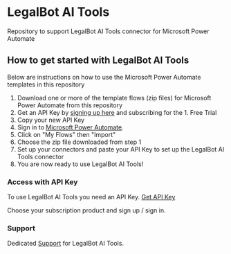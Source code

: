 # LegalBot AI Tools
Repository to support LegalBot AI Tools connector for Microsoft Power Automate

## How to get started with LegalBot AI Tools
Below are instructions on how to use the Microsoft Power Automate templates in this repository

1. Download one or more of the template flows (zip files) for Microsoft Power Automate from this repository
2. Get an API Key by [signing up here](https://law.developer.azure-api.net/products "LegalBot AI Tools API Key") and subscribing for the 1. Free Trial
3. Copy your new API Key
4. Sign in to [Microsoft Power Automate](https://flow.microsoft.com/ "Microsoft Power Automate"). 
5. Click on "My Flows" then "Import"
6. Choose the zip file downloaded from step 1
7. Set up your connectors and paste your API Key to set up the LegalBot AI Tools connector
8. You are now ready to use LegalBot AI Tools!

### Access with API Key
To use LegalBot AI Tools you need an API Key. [Get API Key](https://law.developer.azure-api.net/products "LegalBot AI Tools API Key")

Choose your subscription product and sign up / sign in.

### Support
Dedicated [Support](https://legalbot.io/crm "LegalBot AI Tools Customer Support") for LegalBot AI Tools.
